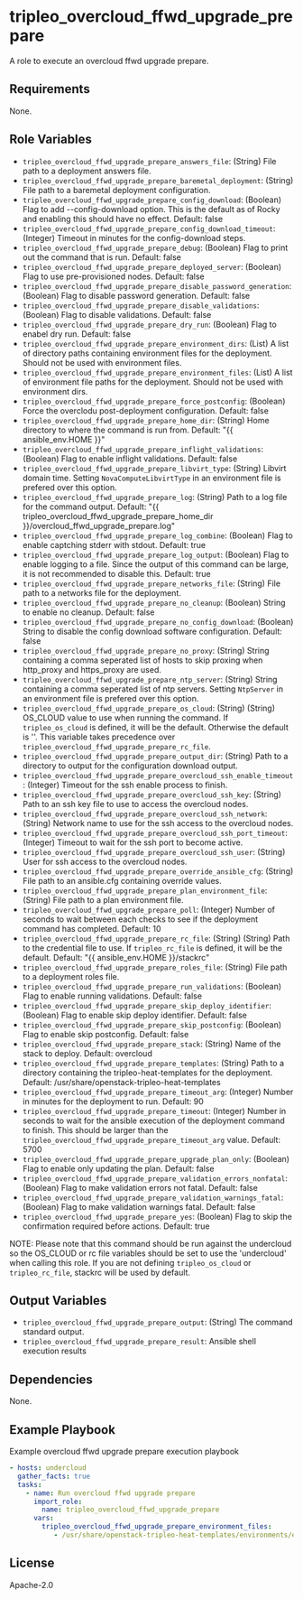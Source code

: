 tripleo_overcloud_ffwd_upgrade_prepare
======================================

A role to execute an overcloud ffwd upgrade prepare.

Requirements
------------

None.

Role Variables
--------------

* `tripleo_overcloud_ffwd_upgrade_prepare_answers_file`: (String) File path to a deployment answers file.
* `tripleo_overcloud_ffwd_upgrade_prepare_baremetal_deployment`: (String) File path to a baremetal deployment configuration.
* `tripleo_overcloud_ffwd_upgrade_prepare_config_download`: (Boolean) Flag to add --config-download option. This is the default as of Rocky and enabling this should have no effect. Default: false
* `tripleo_overcloud_ffwd_upgrade_prepare_config_download_timeout`: (Integer) Timeout in minutes for the config-download steps.
* `tripleo_overcloud_ffwd_upgrade_prepare_debug`: (Boolean) Flag to print out the command that is run. Default: false
* `tripleo_overcloud_ffwd_upgrade_prepare_deployed_server`: (Boolean) Flag to use pre-provisioned nodes. Default: false
* `tripleo_overcloud_ffwd_upgrade_prepare_disable_password_generation`: (Boolean) Flag to disable password generation. Default: false
* `tripleo_overcloud_ffwd_upgrade_prepare_disable_validations`: (Boolean) Flag to disable validations. Default: false
* `tripleo_overcloud_ffwd_upgrade_prepare_dry_run`: (Boolean) Flag to enabel dry run. Default: false
* `tripleo_overcloud_ffwd_upgrade_prepare_environment_dirs`: (List) A list of directory paths containing environment files for the deployment. Should not be used with environment files.
* `tripleo_overcloud_ffwd_upgrade_prepare_environment_files`: (List) A list of environment file paths for the deployment.  Should not be used with environment dirs.
* `tripleo_overcloud_ffwd_upgrade_prepare_force_postconfig`: (Boolean) Force the overclodu post-deployment configuration. Default: false
* `tripleo_overcloud_ffwd_upgrade_prepare_home_dir`: (String) Home directory to where the command is run from. Default: "{{ ansible_env.HOME }}"
* `tripleo_overcloud_ffwd_upgrade_prepare_inflight_validations`: (Boolean) Flag to enable inflight validations. Default: false
* `tripleo_overcloud_ffwd_upgrade_prepare_libvirt_type`: (String) Libvirt domain time. Setting `NovaComputeLibvirtType` in an environment file is prefered over this option.
* `tripleo_overcloud_ffwd_upgrade_prepare_log`: (String) Path to a log file for the command output. Default: "{{ tripleo_overcloud_ffwd_upgrade_prepare_home_dir }}/overcloud_ffwd_upgrade_prepare.log"
* `tripleo_overcloud_ffwd_upgrade_prepare_log_combine`: (Boolean) Flag to enable captching stderr with stdout. Default: true
* `tripleo_overcloud_ffwd_upgrade_prepare_log_output`: (Boolean) Flag to enable logging to a file. Since the output of this command can be large, it is not recommended to disable this. Default: true
* `tripleo_overcloud_ffwd_upgrade_prepare_networks_file`: (String) File path to a networks file for the deployment.
* `tripleo_overcloud_ffwd_upgrade_prepare_no_cleanup`: (Boolean) String to enable no cleanup. Default: false
* `tripleo_overcloud_ffwd_upgrade_prepare_no_config_download`: (Boolean) String to disable the config download software configuration. Default: false
* `tripleo_overcloud_ffwd_upgrade_prepare_no_proxy`: (String) String containing a comma seperated list of hosts to skip proxing when http_proxy and https_proxy are used.
* `tripleo_overcloud_ffwd_upgrade_prepare_ntp_server`: (String) String containing a comma seperated list of ntp servers. Setting `NtpServer` in an environment file is prefered over this option.
* `tripleo_overcloud_ffwd_upgrade_prepare_os_cloud`: (String) (String) OS_CLOUD value to use when running the command. If `tripleo_os_cloud` is defined, it will be the default. Otherwise the default is ''. This variable takes precedence over `tripleo_overcloud_ffwd_upgrade_prepare_rc_file`.
* `tripleo_overcloud_ffwd_upgrade_prepare_output_dir`: (String) Path to a directory to output for the configuration download output.
* `tripleo_overcloud_ffwd_upgrade_prepare_overcloud_ssh_enable_timeout`: (Integer) Timeout for the ssh enable process to finish.
* `tripleo_overcloud_ffwd_upgrade_prepare_overcloud_ssh_key`: (String) Path to an ssh key file to use to access the overcloud nodes.
* `tripleo_overcloud_ffwd_upgrade_prepare_overcloud_ssh_network`: (String) Network name to use for the ssh access to the overcloud nodes.
* `tripleo_overcloud_ffwd_upgrade_prepare_overcloud_ssh_port_timeout`: (Integer) Timeout to wait for the ssh port to become active.
* `tripleo_overcloud_ffwd_upgrade_prepare_overcloud_ssh_user`: (String) User for ssh access to the overcloud nodes.
* `tripleo_overcloud_ffwd_upgrade_prepare_override_ansible_cfg`: (String) File path to an ansible.cfg containing override values.
* `tripleo_overcloud_ffwd_upgrade_prepare_plan_environment_file`: (String) File path to a plan environment file.
* `tripleo_overcloud_ffwd_upgrade_prepare_poll`: (Integer) Number of seconds to wait between each checks to see if the deployment command has completed. Default: 10
* `tripleo_overcloud_ffwd_upgrade_prepare_rc_file`: (String) (String) Path to the credential file to use. If `tripleo_rc_file` is defined, it will be the default. Default: "{{ ansible_env.HOME }}/stackrc"
* `tripleo_overcloud_ffwd_upgrade_prepare_roles_file`: (String) File path to a deployment roles file.
* `tripleo_overcloud_ffwd_upgrade_prepare_run_validations`: (Boolean) Flag to enable running validations. Default: false
* `tripleo_overcloud_ffwd_upgrade_prepare_skip_deploy_identifier`: (Boolean) Flag to enable skip deploy identifier. Default: false
* `tripleo_overcloud_ffwd_upgrade_prepare_skip_postconfig`: (Boolean) Flag to enable skip postconfig. Default: false
* `tripleo_overcloud_ffwd_upgrade_prepare_stack`: (String) Name of the stack to deploy. Default: overcloud
* `tripleo_overcloud_ffwd_upgrade_prepare_templates`: (String) Path to a directory containing the tripleo-heat-templates for the deployment. Default: /usr/share/openstack-tripleo-heat-templates
* `tripleo_overcloud_ffwd_upgrade_prepare_timeout_arg`: (Integer) Number in minutes for the deployment to run. Default: 90
* `tripleo_overcloud_ffwd_upgrade_prepare_timeout`: (Integer) Number in seconds to wait for the ansible execution of the deployment command to finish. This should be larger than the `tripleo_overcloud_ffwd_upgrade_prepare_timeout_arg` value. Default: 5700
* `tripleo_overcloud_ffwd_upgrade_prepare_upgrade_plan_only`: (Boolean) Flag to enable only updating the plan. Default: false
* `tripleo_overcloud_ffwd_upgrade_prepare_validation_errors_nonfatal`: (Boolean) Flag to make validation errors not fatal. Default: false
* `tripleo_overcloud_ffwd_upgrade_prepare_validation_warnings_fatal`: (Boolean) Flag to make validation warnings fatal. Default: false
* `tripleo_overcloud_ffwd_upgrade_prepare_yes`: (Boolean) Flag to skip the confirmation required before actions. Default: true

NOTE: Please note that this command should be run against the undercloud so the
OS_CLOUD or rc file variables should be set to use the 'undercloud' when
calling this role. If you are not defining `tripleo_os_cloud` or `tripleo_rc_file`,
stackrc will be used by default.

Output Variables
----------------

* `tripleo_overcloud_ffwd_upgrade_prepare_output`: (String) The command standard output.
* `tripleo_overcloud_ffwd_upgrade_prepare_result`: Ansible shell execution results

Dependencies
------------

None.

Example Playbook
----------------

Example overcloud ffwd upgrade prepare execution playbook

```yaml
- hosts: undercloud
  gather_facts: true
  tasks:
    - name: Run overcloud ffwd upgrade prepare
      import_role:
        name: tripleo_overcloud_ffwd_upgrade_prepare
      vars:
        tripleo_overcloud_ffwd_upgrade_prepare_environment_files:
           - /usr/share/openstack-tripleo-heat-templates/environments/enable-swap.yaml
```

License
-------

Apache-2.0
